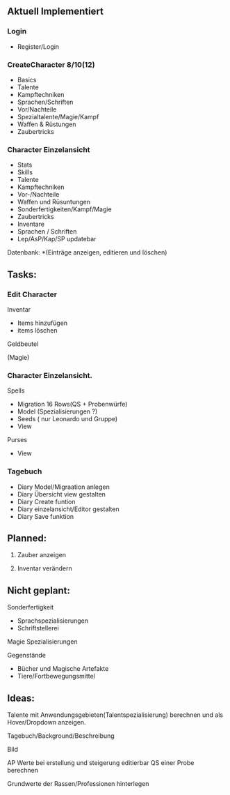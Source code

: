 ## Aktuell Implementiert

### Login
* Register/Login

### CreateCharacter 8/10(12)
* Basics
* Talente
* Kampftechniken
* Sprachen/Schriften
* Vor/Nachteile
* Spezialtalente/Magie/Kampf
* Waffen & Rüstungen 
* Zaubertricks

### Character Einzelansicht
* Stats
* Skills
* Talente
* Kampftechniken
* Vor-/Nachteile
* Waffen und Rüsuntungen
* Sonderfertigkeiten/Kampf/Magie
* Zaubertricks
* Inventare
* Sprachen / Schriften
* Lep/AsP/Kap/SP updatebar

Datenbank:
*(Einträge anzeigen, editieren und löschen)


## Tasks:

### Edit Character

Inventar
* Items hinzufügen
* items löschen

Geldbeutel

(Magie)

### Character Einzelansicht.
Spells
* Migration 16 Rows(QS + Probenwürfe)
* Model (Spezialisierungen ?)
* Seeds ( nur Leonardo und Gruppe)
* View

Purses
* View

### Tagebuch
* Diary Model/Migraation anlegen
* Diary Übersicht view gestalten
* Diary Create funtion
* Diary einzelansicht/Editor gestalten
* Diary Save funktion

## Planned:

1. Zauber anzeigen

1. Inventar verändern

## Nicht geplant:

Sonderfertigkeit 
+ Sprachspezialisierungen
+ Schriftstellerei

Magie Spezialisierungen

Gegenstände
+ Bücher und Magische Artefakte
+ Tiere/Fortbewegungsmittel

## Ideas: 


Talente mit Anwendungsgebieten(Talentspezialisierung) berechnen und als Hover/Dropdown anzeigen.

Tagebuch/Background/Beschreibung

Bild

AP Werte bei erstellung und steigerung editierbar
QS einer Probe berechnen

Grundwerte der Rassen/Professionen hinterlegen